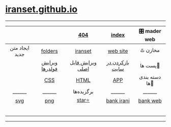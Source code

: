 #  [iranset.github.io](https://iranset.github.io)

___
 |||[404](https://github.com/iranset/iranset.github.io/blob/main/404.html)  | [index](https://github.com/iranset/iranset.github.io/blob/main/index.html)  | 🎛️ mader web |
|:-----------:|:-------------:|:-------------:|:---------------------------------------------------------------------------:|:----------------------------------------------------------------------------:|
|ایجاد متن جدید|[folders](https://github.com/iranset/folders/new/main)|[iranset](https://github.com/iranset/iranset/new/main)| [web site](https://github.com/iranset/iranset.github.io/new/main)| ♨️ مخازن |
 | []()  |[ویرایش فولدرها]() | [ویرایش فایل اصلی]() | [بازکردن در سایت]()|  پست ها📄 |
 | |[CSS]() | [HTML]() |  [APP]() |دسته بندی ها💠  |
 |______|______|  برگزیده‌ها |______|______|
 |[svg]()|[png]()| [star⭐]() |[bank irani](bank-irani)|[bank web](bank-web)  |
 |  |  |   |   |  |  
 |  |  |   |   |  |  
 |  |  |   |   |  |  
 |  |  |   |   |  |
 |  |  |   |   |  |

___
